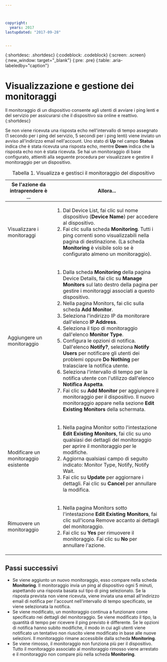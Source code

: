 ```yaml
---



copyright:
  years: 2017
lastupdated: "2017-09-28"


---
```


{:shortdesc: .shortdesc}
{:codeblock: .codeblock}
{:screen: .screen}
{:new_window: target="_blank"}
{:pre: .pre}
{:table: .aria-labeledby="caption"}

# Visualizzazione e gestione dei monitoraggi

Il monitoraggio di un dispositivo consente agli utenti di avviare i ping lenti e del servizio per assicurarsi che il dispositivo sia online e reattivo.
{:shortdesc}

Se non viene ricevuta una risposta echo nell'intervallo di tempo assegnato (1 secondo per i ping del servizio, 5 secondi per i ping lenti) viene inviato un avviso all'indirizzo email nell'account. Uno stato di **Up** nel campo **Status** indica che è stata ricevuta una risposta echo, mentre **Down**
indica che la risposta echo non è stata ricevuta. Se hai un monitoraggio di base configurato, attieniti alla seguente procedura per visualizzare e gestire il monitoraggio per un dispositivo.

   <table>
   <CAPTION>Tabella 1. Visualizza e gestisci il monitoraggio del dispositivo</CAPTION>
   <THEAD>
   <TR>
   <th>Se l'azione da intraprendere è ...</th>
   <th>Allora...</th>
   </TR>
   </THEAD>
   <TBODY>
   <tr>
   <td>Visualizzare i monitoraggi</td>
   <td>
   <ol>
   <li>Dal Device List, fai clic sul nome dispositivo (<b>Device Name</b>) per accedere al dispositivo.</li>
   <li>Fai clic sulla scheda <b>Monitoring</b>. Tutti i ping correnti sono visualizzabili nella pagina di destinazione. (La scheda <b>Monitoring</b> è visibile solo se è configurato almeno un monitoraggio).</li>
   </ol>
   </td>
   </tr>
   <tr>
   <td>Aggiungere un monitoraggio</td>
   <td>
   <ol>
   <li>Dalla scheda <b>Monitoring</b> della pagina Device Details, fai clic su <b>Manage Monitors</b> sul lato destro della pagina per gestire i monitoraggi associati a questo dispositivo.</li>
   <li>Nella pagina Monitors, fai clic sulla scheda <b>Add Monitor</b>.</li>
   <li>Seleziona l'indirizzo IP da monitorare dall'elenco <b>IP Address</b>.</li>
   <li>Seleziona il tipo di monitoraggio dall'elenco <b>Monitor Type</b>.</li>
   <li>Configura le opzioni di notifica. Dall'elenco <b>Notify?</b>, seleziona <b>Notify Users</b> per notificare gli utenti dei problemi oppure <b>Do Nothing</b> per tralasciare la notifica utente.</li>
   <li>Seleziona l'intervallo di tempo per la notifica utente con l'utilizzo dall'elenco <b>Notifica Aspetta</b>.</li>
   <li>Fai clic su <b>Add Monitor</b> per aggiungere il monitoraggio per il dispositivo. Il nuovo monitoraggio appare nella sezione <b>Edit Existing Monitors</b> della schermata.</li>
   </ol>
   </td>
   </tr>
   <tr>
   <td>Modificare un monitoraggio esistente</td>
   <td>
   <ol>
   <li>Nella pagina Monitor sotto l'intestazione <b>Edit Existing Monitors</b>, fai clic su uno qualsiasi dei dettagli del monitoraggio per aprire il monitoraggio per le modifiche.</li>
   <li>Aggiorna qualsiasi campo di seguito indicato: Monitor Type, Notify, Notify Wait.</li>
   <li>Fai clic su <b>Update</b> per aggiornare i dettagli. Fai clic su <b>Cancel</b> per annullare la modifica.</li>
   </ol>
   </td>
   </tr>
   <tr>
   <td>Rimuovere un monitoraggio</td>
   <td>
   <ol>
   <li>Nella pagina Monitors sotto l'intestazione <b>Edit Existing Monitors</b>, fai clic sull'icona Remove accanto ai dettagli del monitoraggio.</li>
   <li>Fai clic su <b>Yes</b> per rimuovere il monitoraggio. Fai clic su <b>No</b> per annullare l'azione.</li>
   </ol>
   </td>
   </tr>
   </TBODY>
   </table>
   
## Passi successivi
   
- Se viene aggiunto un nuovo monitoraggio, esso compare nella scheda **Monitoring**. Il monitoraggio invia un ping al dispositivo ogni 5 minuti, aspettando una risposta basata sul tipo di ping selezionato. Se la risposta prevista non viene ricevuta, viene inviata una email all'indirizzo email di notifica per l'account nell'intervallo di tempo specificato, se viene selezionata la notifica.
- Se viene modificato, un monitoraggio continua a funzionare come specificato nei dettagli del monitoraggio. Se viene modificato il tipo, la quantità di tempo per ricevere il ping previsto è differente. Se le opzioni di notifica hanno subito modifiche, il modo in cui agli utenti viene notificato un tentativo non riuscito viene modificato in base alle nuove selezioni. Il monitoraggio rimane accessibile dalla scheda **Monitoring**.
- Se viene rimosso, il monitoraggio non funziona più per il dispositivo. Tutto il monitoraggio associato al monitoraggio rimosso viene arrestato e il monitoraggio non compare più nella scheda **Monitoring**.
